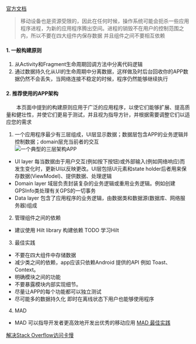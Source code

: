 [官方文档](https://developer.android.google.cn/jetpack/guide?hl=en)
> 移动设备也是资源受限的，因此在任何时候，操作系统可能会扼杀一些应用程序进程，为新的应用程序腾出空间。进程的销毁不在用户的控制范围之内，所以不要在四大组件内保存数据
> 并且组件之间不要相互依赖

#### 1. 一般构建原则

1. 从Activity和Fragment生命周期回调方法中分离代码逻辑
2. 通过数据持久化从UI的生命周期中分离数据，这样做及时后台回收你的APP数据仍然不会丢失，当网络连接不稳定的时候，程序仍然能够继续执行

#### 2. 推荐使用的APP架构

&emsp;&emsp;本页面中提到的构建原则应用于广泛的应用程序，以使它们能够扩展、提高质量和健壮性，并使它们更易于测试，并且视为指导方针，并根据需要调整它们以适应您的需求

1. 一个应用程序最少有三层组成，UI层显示数据；数据层包含APP的业务逻辑并控制数据；domain层充当前者的交互  
   ![一个典型的三层架构APP](https://developer.android.google.cn/topic/libraries/architecture/images/mad-arch-overview.png)

- UI layer 每当数据由于用户交互(例如按下按钮)或外部输入(例如网络响应)而发生变化时，更新UI以反映更改。UI层包括UI元素和state holder后者用来保存数据(ViewModel)、提供数据、处理逻辑
- Domain layer 域层负责封装复杂的业务逻辑或重用业务逻辑。例如创建GPSInfo类处理有关GPS的一切事务
- Data layer 包含了应用程序的业务逻辑，由数据类和数据源(数据库、网络服务器)组成

2. 管理组件之间的依赖

- 建议使用 Hilt library 构建依赖 TODO 学习Hilt

3. 最佳实践

- 不要在四大组件中存储数据
- 减少类之间的依赖，app应该只依赖Android 提供的API 例如 Toast、Context。
- 明确模块之间的功能
- 不要暴露模块内部实现细节。
- 尽量让APP的每个功能都可以独立测试
- 尽可能多的数据持久化 即时在离线状态下用户也能够使用程序

4. MAD

- MAD 可以指导开发者更高效地开发出优秀的移动应用 [ MAD 最佳实践](https://mp.weixin.qq.com/s/Fq6AA2IWpDzjtiRkQZFIwA)

[解决Stack Overflow访问卡慢](https://github.com/justjavac/ReplaceGoogleCDN)

  
 
